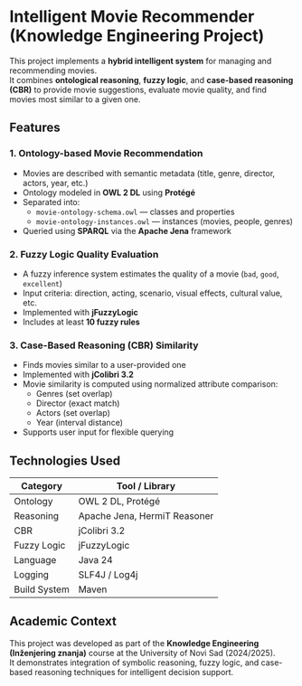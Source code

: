 # Intelligent Movie Recommender (Knowledge Engineering Project)

This project implements a **hybrid intelligent system** for managing and recommending movies.  
It combines **ontological reasoning**, **fuzzy logic**, and **case-based reasoning (CBR)** to provide movie suggestions, evaluate movie quality, and find movies most similar to a given one.

## Features

### 1. Ontology-based Movie Recommendation
- Movies are described with semantic metadata (title, genre, director, actors, year, etc.)
- Ontology modeled in **OWL 2 DL** using **Protégé**
- Separated into:
  - `movie-ontology-schema.owl` — classes and properties
  - `movie-ontology-instances.owl` — instances (movies, people, genres)
- Queried using **SPARQL** via the **Apache Jena** framework

### 2. Fuzzy Logic Quality Evaluation
- A fuzzy inference system estimates the quality of a movie (`bad`, `good`, `excellent`)
- Input criteria: direction, acting, scenario, visual effects, cultural value, etc.
- Implemented with **jFuzzyLogic**
- Includes at least **10 fuzzy rules**

### 3. Case-Based Reasoning (CBR) Similarity
- Finds movies similar to a user-provided one
- Implemented with **jColibri 3.2**
- Movie similarity is computed using normalized attribute comparison:
  - Genres (set overlap)
  - Director (exact match)
  - Actors (set overlap)
  - Year (interval distance)
- Supports user input for flexible querying

## Technologies Used

| Category | Tool / Library |
|-----------|----------------|
| Ontology | OWL 2 DL, Protégé |
| Reasoning | Apache Jena, HermiT Reasoner |
| CBR | jColibri 3.2 |
| Fuzzy Logic | jFuzzyLogic |
| Language | Java 24 |
| Logging | SLF4J / Log4j |
| Build System | Maven |

## Academic Context

This project was developed as part of the **Knowledge Engineering (Inženjering znanja)** course at the University of Novi Sad (2024/2025).  
It demonstrates integration of symbolic reasoning, fuzzy logic, and case-based reasoning techniques for intelligent decision support.
